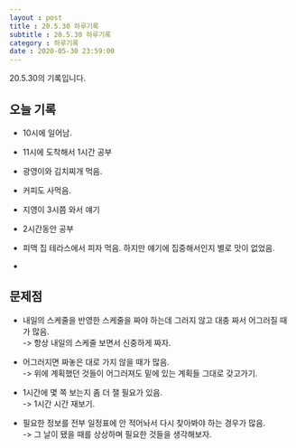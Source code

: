 ```yaml
---
layout : post
title : 20.5.30 하루기록
subtitle : 20.5.30 하루기록
category : 하루기록
date : 2020-05-30 23:59:00
---
```

20.5.30의 기록입니다.

## 오늘 기록

- 10시에 일어남.

- 11시에 도착해서 1시간 공부  

- 광영이와 김치찌개 먹음.   

- 커피도 사먹음.  

- 지영이 3시쯤 와서 얘기

- 2시간동안 공부  

- 피맥 집 테라스에서 피자 먹음. 하지만 얘기에 집중해서인지 별로 맛이 없었음.  



-
## 문제점

- 내일의 스케줄을 반영한 스케줄을 짜야 하는데 그러지 않고 대충 짜서 어그러질 때가 많음.  
-> 항상 내일의 스케줄 보면서 신중하게 짜자.  

- 어그러지면 짜놓은 대로 가지 않을 때가 많음.  
-> 위에 계획했던 것들이 어그러져도 밑에 있는 계획들 그대로 갖고가기.  

- 1시간에 몇 쪽 보는지 좀 더 잴 필요가 있음.  
-> 1시간 시간 재보기.  

- 필요한 정보를 전부 일정표에 안 적어놔서 다시 찾아봐야 하는 경우가 많음.  
-> 그 날이 됐을 때를 상상하며 필요한 것들을 생각해보자.  
